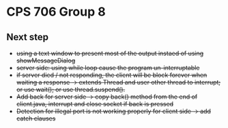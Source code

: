 # CPS 706 Group 8

## Next step
+ ~~using a text window to present most of the output instaed of using showMessageDialog~~
+ ~~server side: using while loop cause the program un-interruptable~~
+ ~~if server died / not responding, the client will be block forever when waiting a response -> extends Thread and user other thread to interrupt; or use wait(); or use thread.suspend().~~
+ ~~Add back for server side -> copy back() method from the end of client.java, interrupt and close socket if back is pressed~~
+ ~~Detection for illegal port is not working properly for client side -> add catch clauses~~
